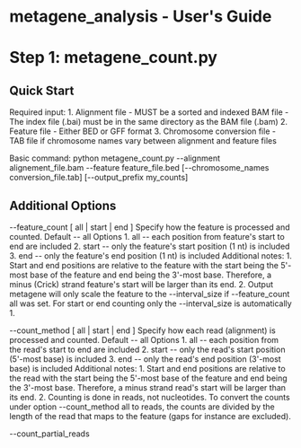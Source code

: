 metagene_analysis - User's Guide
================================

Step 1: metagene_count.py
=========================

Quick Start
-----------
Required input:
    1. Alignment file 
        - MUST be a sorted and indexed BAM file
        - The index file (.bai) must be in the same directory as the BAM file (.bam)
    2. Feature file 
        - Either BED or GFF format
    3. Chromosome conversion file 
        - TAB file if chromosome names vary between alignment and feature files

Basic command:
    python metagene_count.py --alignment alignement_file.bam --feature feature_file.bed [--chromosome_names conversion_file.tab] [--output_prefix my_counts] 
    
Additional Options
------------------

--feature_count [ all | start | end ]
    Specify how the feature is processed and counted.
    Default -- all
    Options
        1. all   -- each position from feature's start to end are included 
        2. start -- only the feature's start position (1 nt) is included
        3. end   -- only the feature's end position (1 nt) is included
    Additional notes:
        1. Start and end positions are relative to the feature with the start 
           being the 5'-most base of the feature and end being the 3'-most base.
           Therefore, a minus (Crick) strand feature's start will be larger than
           its end. 
        2. Output metagene will only scale the feature to the --interval_size if
           --feature_count all was set. For start or end counting only the 
           --interval_size is automatically 1.

--count_method [ all | start | end ]
    Specify how each read (alignment) is processed and counted.
    Default -- all
    Options
        1. all   -- each position from the read's start to end are included
        2. start -- only the read's start position (5'-most base) is included
        3. end   -- only the read's end position (3'-most base) is included
    Additional notes:
        1. Start and end positions are relative to the read with the start 
           being the 5'-most base of the feature and end being the 3'-most base.
           Therefore, a minus strand read's start will be larger than its end. 
        2. Counting is done in reads, not nucleotides. To convert the counts 
           under option --count_method all to reads, the counts are divided by
           the length of the read that maps to the feature (gaps for instance 
           are excluded).

--count_partial_reads
    
